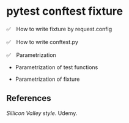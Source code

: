 # pytest conftest fixture

✅　How to write fixture by request.config

✅　How to write conftest.py 

✅　Parametrization

- Parametrization of test functions

- Parametrization of fixture

## References
_Sillicon Valley style_. Udemy.
